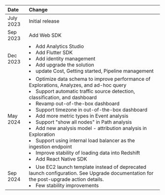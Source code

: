 | Date          | Change            |
| :----------- | :--------------- |
| July 2023 | Initial release  |
| Sep 2023 | Add Web SDK |
| Dec 2023 | <li>Add Analytics Studio</li><li>Add Flutter SDK</li><li>Add identity management</li><li>Add upgrade the solution</li><li>update Cost, Getting started, Pipeline management</li> |
| May 2024 | <li>Optimize data schema to improve performance of Explorations, Analyzes, and ad-hoc query</li><li>Support automatic traffic source detection, classification, and dashboard</li><li>Revamp out-of-the-box dashboard</li><li>Support timezone in out-of-the-box dashboard</li><li>Add more metric types in Event analysis</li><li>Support "show all nodes" in Path analysis</li><li>Add new analysis model - attribution analysis in Exploration</li><li>Support using internal load balancer as the ingestion endpoint</li><li>Improve stability of loading data into Redshift</li><li>Add React Native SDK</li>|
| Sep 2024 | <li>Use EC2 launch template instead of deprecated launch configuration. See Upgrade documentation for the post-upgrade action details.</li><li>Few stability improvements</li> |